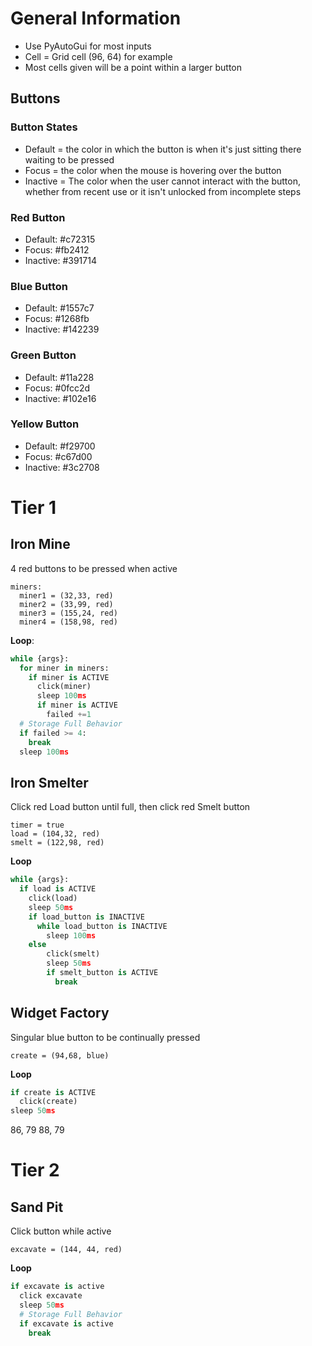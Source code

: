 # General Information

- Use PyAutoGui for most inputs
- Cell = Grid cell (96, 64) for example
- Most cells given will be a point within a larger button

## Buttons

### Button States

- Default = the color in which the button is when it's just sitting there waiting to be pressed
- Focus = the color when the mouse is hovering over the button
- Inactive = The color when the user cannot interact with the button, whether from recent use or it isn't unlocked from incomplete steps

### Red Button

- Default: #c72315
- Focus: #fb2412
- Inactive: #391714

### Blue Button

- Default: #1557c7
- Focus: #1268fb
- Inactive: #142239

### Green Button

- Default: #11a228
- Focus: #0fcc2d
- Inactive: #102e16

### Yellow Button

- Default: #f29700
- Focus: #c67d00
- Inactive: #3c2708

# Tier 1

## Iron Mine

4 red buttons to be pressed when active

```
miners:
  miner1 = (32,33, red)
  miner2 = (33,99, red)
  miner3 = (155,24, red)
  miner4 = (158,98, red)
```

**Loop**:

```py
while {args}:
  for miner in miners:
    if miner is ACTIVE
      click(miner)
      sleep 100ms
      if miner is ACTIVE
        failed +=1
  # Storage Full Behavior
  if failed >= 4:
    break
  sleep 100ms
```

## Iron Smelter

Click red Load button until full, then click red Smelt button

```
timer = true
load = (104,32, red)
smelt = (122,98, red)
```

**Loop**

```py
while {args}:
  if load is ACTIVE
    click(load)
    sleep 50ms
    if load_button is INACTIVE
      while load_button is INACTIVE
        sleep 100ms
    else
        click(smelt)
        sleep 50ms
        if smelt_button is ACTIVE
          break
```

## Widget Factory

Singular blue button to be continually pressed

```
create = (94,68, blue)
```

**Loop**

```py
if create is ACTIVE
  click(create)
sleep 50ms
```

86, 79
88, 79

# Tier 2

## Sand Pit

Click button while active

```
excavate = (144, 44, red)
```

**Loop**

```py
if excavate is active
  click excavate
  sleep 50ms
  # Storage Full Behavior
  if excavate is active
    break
```
